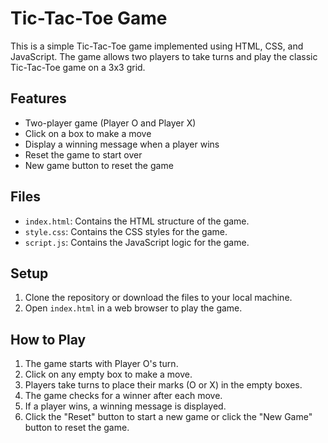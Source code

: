 # Tic-Tac-Toe Game

This is a simple Tic-Tac-Toe game implemented using HTML, CSS, and JavaScript. 
The game allows two players to take turns and play the classic Tic-Tac-Toe game on a 3x3 grid.

## Features

- Two-player game (Player O and Player X)
- Click on a box to make a move
- Display a winning message when a player wins
- Reset the game to start over
- New game button to reset the game

## Files

- `index.html`: Contains the HTML structure of the game.
- `style.css`: Contains the CSS styles for the game.
- `script.js`: Contains the JavaScript logic for the game.

## Setup

1. Clone the repository or download the files to your local machine.
2. Open `index.html` in a web browser to play the game.

## How to Play

1. The game starts with Player O's turn.
2. Click on any empty box to make a move.
3. Players take turns to place their marks (O or X) in the empty boxes.
4. The game checks for a winner after each move.
5. If a player wins, a winning message is displayed.
6. Click the "Reset" button to start a new game or click the "New Game" button to reset the game.
